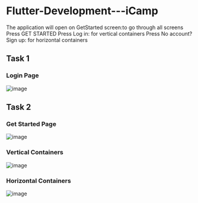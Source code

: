# Flutter-Development---iCamp
The application will open on GetStarted screen:to go through all screens
Press GET STARTED
Press Log in: for vertical containers
Press No account? Sign up: for horizontal containers
## Task 1
### Login Page
![image](https://user-images.githubusercontent.com/43723626/133765913-65e1107d-620b-4a7e-84d7-0e44a98b08f2.png)
## Task 2
### Get Started Page
![image](https://user-images.githubusercontent.com/43723626/133765795-8fbdf659-2382-4a80-9dcd-15d5dd9dece3.png)
### Vertical Containers
![image](https://user-images.githubusercontent.com/43723626/133778076-f64e588b-1b60-4607-9a20-d4d8617ae789.png)
### Horizontal Containers
![image](https://user-images.githubusercontent.com/43723626/133780478-33f73d9d-90c3-4554-aebd-c93492349b2a.png)

